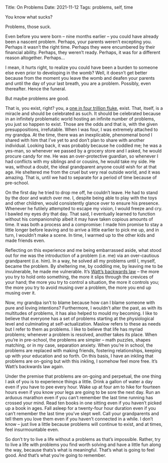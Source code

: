 Title: On Problems
Date: 2021-11-12
Tags: problems, self, time

You know what sucks?

Problems, those suck.

Even before you were born – nine months earlier – you could have already been a nascent problem. Perhaps, your parents weren’t excepting you. Perhaps it wasn’t the right time. Perhaps they were encumbered by their financial ability. Perhaps, they weren’t ready. Perhaps, it was for a different reason altogether. Perhaps…

I mean, it hurts right, to realize you could have been a burden to someone else even prior to developing in the womb? Well, it doesn’t get better because from the moment you leave the womb and deafen your parents and until the day of your last breath, you are a problem. Possibly, even thereafter.
Hence the funeral.

But maybe problems are good.

That is, you exist, right? you, a [one in four trillion fluke](https://www.wboc.com/story/43554205/the-chances-of-you-being-born-are-far-lower-than-you-think), exist. That, itself, is a miracle and should be celebrated as such. It should be celebrated because in an infinitely problematic world hosting an infinite number of problems, you just so happen to exist. Those are the odds and that is, with the given presuppositions, irrefutable.
When I was four, I was extremely attached to my grandpa. At the time, there was an inexplicable, phenomenal bond I shared with him that I’ve yet to and don’t plan to share with another individual. Looking back, it was probably because he coddled me; he was a yes-man, so whenever we passed by a grocery store and I asked, he would procure candy for me. He was an over-protective guardian, so whenever I had conflicts with my siblings and or cousins, he would take my side. He was, without a doubt, the ideal grandparent anyone could wish for at that age. He sheltered me from the cruel but very real outside world, and it was amazing. That is, until we had to separate for a period of time because of pre-school.

On the first day he tried to drop me off, he couldn’t leave. He had to stand by the door and watch over me. I, despite being able to play with the toys and other children, would consistently glance over to ensure his presence. Whenever he futilely attempted to escape my vision, I would freeze and cry. I bawled my eyes dry that day. That said, I eventually learned to function without his companionship albeit it may have taken copious amounts of time. It was both a process and a compromise: I made him promise to stay a little longer before leaving and to arrive a little earlier to pick me up, and in turn, I wouldn’t make a scene. In time, I warmed up to the other kids and made friends even.

Reflecting on this experience and me being embarrassed aside, what stood out for me was the introduction of a problem (i.e. me) via an over-cautious grandparent (i.e. him). In a way, he solved all my problems until I, myself, became the problem. By sheltering me, by coddling me, by leaving me to be invulnerable, he made me vulnerable. It’s [Watt’s backwards law](http://www.brooklyntherapist.net/blog/2018/6/12/alan-watts-backwards-law) – the more you try to hold onto something, the more it slips through the crevices of your hand; the more you try to control a situation, the more it controls you; the more you try to avoid musing over a problem, the more you end up musing over it.

Now, my grandpa isn’t to blame because how can I blame someone with pure and loving intentions? Furthermore, I wouldn’t alter the past, as with its multitudes of problems, it has also helped to mould my becoming. I like to believe that everyone has a set of problems starting at the physiological level and culminating at self-actualization. Maslow refers to these as needs but I refer to them as problems. I like to believe that life has myriad problems; whenever a problem is resolved, another takes its place. When you’re in pre-school, the problems are simpler – math puzzles, shapes matching, or in my case, separation anxiety. When you’re in school, the problems are replaced with making friends, fostering relationships, keeping up with your education and so forth. On this basis, I have an inkling that problems are on-going but with this inkling, I somehow feel more free. It’s Watt’s backwards law again.

Under the premise that problems are on-going and perpetual, the one thing I ask of you is to experience things a little. Drink a gallon of water a day even if you have to pee every hour. Wake up at four am to hike for fourteen hours even if you know your legs are going to be sore the next day. Run an arduous marathon even if you can’t remember the last time running has crossed your mind. Read ten books in one sitting even if you haven’t picked up a book in ages. Fall asleep for a twenty-four hour duration even if you can’t remember the last time you’ve slept well. Call your grandparents and tell them you love them even if you haven’t connected in a while. I don’t know – just live a little because problems will continue to exist, and at times, feel insurmountable even.

So don’t try to live a life without a problems as that’s impossible. Rather, try to live a life with problems you find worth solving and have a little fun along the way, because thats’s what is meaningful. That’s what is going to feel good. And that’s what you’re going to remember.
